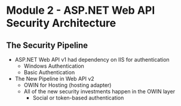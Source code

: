 # Module 2 - ASP.NET Web API Security Architecture #

## The Security Pipeline ##

- ASP.NET Web API v1 had dependency on IIS for authentication
	- Windows Authentication
	- Basic Authentication
- The New Pipeline in Web API v2
	- OWIN for Hosting (hosting adapter)
	- All of the new security investments happen in the OWIN layer
		- Social or token-based authentication
